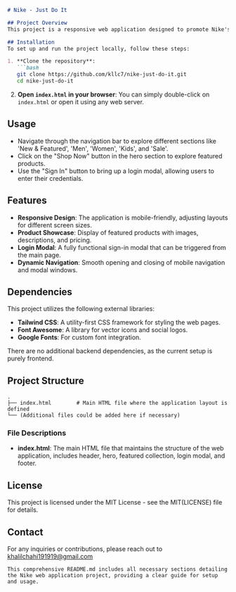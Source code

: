 

```markdown
# Nike - Just Do It

## Project Overview
This project is a responsive web application designed to promote Nike's latest collection. Featuring a modern user interface built with HTML, CSS (Tailwind CSS), and JavaScript, the site offers key functionalities such as navigation, product showcasing, user authentication via a login modal, and a mobile-friendly design.

## Installation
To set up and run the project locally, follow these steps:

1. **Clone the repository**:
   ```bash
   git clone https://github.com/kllc7/nike-just-do-it.git
   cd nike-just-do-it
   ```

2. **Open `index.html` in your browser**:
   You can simply double-click on `index.html` or open it using any web server.

## Usage
- Navigate through the navigation bar to explore different sections like 'New & Featured', 'Men', 'Women', 'Kids', and 'Sale'.
- Click on the "Shop Now" button in the hero section to explore featured products.
- Use the "Sign In" button to bring up a login modal, allowing users to enter their credentials.

## Features
- **Responsive Design**: The application is mobile-friendly, adjusting layouts for different screen sizes.
- **Product Showcase**: Display of featured products with images, descriptions, and pricing.
- **Login Modal**: A fully functional sign-in modal that can be triggered from the main page.
- **Dynamic Navigation**: Smooth opening and closing of mobile navigation and modal windows.

## Dependencies
This project utilizes the following external libraries:
- **Tailwind CSS**: A utility-first CSS framework for styling the web pages.
- **Font Awesome**: A library for vector icons and social logos.
- **Google Fonts**: For custom font integration.

There are no additional backend dependencies, as the current setup is purely frontend.

## Project Structure
```plaintext
.
├── index.html        # Main HTML file where the application layout is defined
└── (Additional files could be added here if necessary)
```

### File Descriptions
- **index.html**: The main HTML file that maintains the structure of the web application, includes header, hero, featured collection, login modal, and footer.

## License
This project is licensed under the MIT License - see the MIT(LICENSE) file for details.

## Contact
For any inquiries or contributions, please reach out to khalilchahi191919@gmail.com
```
This comprehensive README.md includes all necessary sections detailing the Nike web application project, providing a clear guide for setup and usage.
